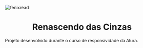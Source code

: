 ![fenixread](https://github.com/RodrigoMartinezFront/alura-books/assets/132145472/ea3e5212-13a6-4b22-b02b-04e1d2535015)

<h1 align=center> Renascendo das Cinzas </h1>

Projeto desenvolvido durante o curso de responsividade da Alura. 
